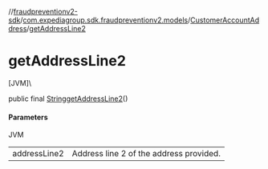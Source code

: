 //[fraudpreventionv2-sdk](../../../index.md)/[com.expediagroup.sdk.fraudpreventionv2.models](../index.md)/[CustomerAccountAddress](index.md)/[getAddressLine2](get-address-line2.md)

# getAddressLine2

[JVM]\

public final [String](https://docs.oracle.com/javase/8/docs/api/java/lang/String.html)[getAddressLine2](get-address-line2.md)()

#### Parameters

JVM

| | |
|---|---|
| addressLine2 | Address line 2 of the address provided. |

